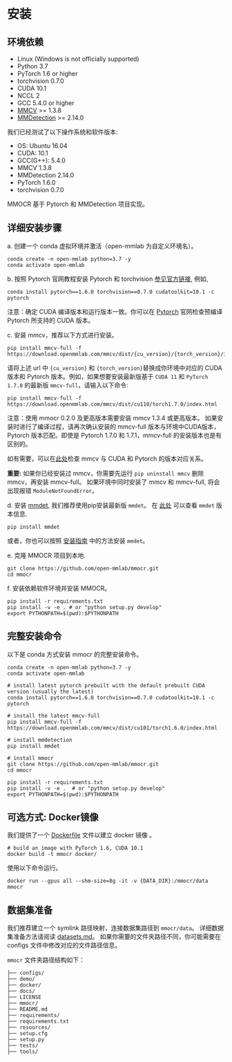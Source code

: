 # 安装

## 环境依赖

- Linux (Windows is not officially supported)
- Python 3.7
- PyTorch 1.6 or higher
- torchvision 0.7.0
- CUDA 10.1
- NCCL 2
- GCC 5.4.0 or higher
- [MMCV](https://mmcv.readthedocs.io/en/latest/#installation) >= 1.3.8
- [MMDetection](https://mmdetection.readthedocs.io/en/latest/#installation) >= 2.14.0

我们已经测试了以下操作系统和软件版本:

- OS: Ubuntu 16.04
- CUDA: 10.1
- GCC(G++): 5.4.0
- MMCV 1.3.8
- MMDetection 2.14.0
- PyTorch 1.6.0
- torchvision 0.7.0

MMOCR 基于 Pytorch 和 MMDetection 项目实现。

## 详细安装步骤

a. 创建一个 conda 虚拟环境并激活（open-mmlab 为自定义环境名）。

```shell
conda create -n open-mmlab python=3.7 -y
conda activate open-mmlab
```

b. 按照 Pytorch 官网教程安装 Pytorch 和 torchvision [参见官方链接](https://pytorch.org/), 例如,

```shell
conda install pytorch==1.6.0 torchvision==0.7.0 cudatoolkit=10.1 -c pytorch
```
注意：确定 CUDA 编译版本和运行版本一致。你可以在 [Pytorch](https://pytorch.org/) 官网检查预编译 Pytorch 所支持的 CUDA 版本。


c. 安装 mmcv，推荐以下方式进行安装。

```shell
pip install mmcv-full -f https://download.openmmlab.com/mmcv/dist/{cu_version}/{torch_version}/index.html
```

请将上述 url 中 ``{cu_version}`` 和 ``{torch_version}``替换成你环境中对应的 CUDA 版本和 Pytorch 版本。例如，如果想要安装最新版基于 ``CUDA 11`` 和 ``PyTorch 1.7.0`` 的最新版 ``mmcv-full``，请输入以下命令:

```shell
pip install mmcv-full -f https://download.openmmlab.com/mmcv/dist/cu110/torch1.7.0/index.html
```
注意：使用 mmocr 0.2.0 及更高版本需要安装 mmcv 1.3.4 或更高版本。
如果安装时进行了编译过程，请再次确认安装的 mmcv-full 版本与环境中CUDA版本，Pytorch 版本匹配。即使是 Pytorch 1.7.0 和 1.7.1，mmcv-full 的安装版本也是有区别的。


如有需要，可以在[此处](https://github.com/open-mmlab/mmcv#installation)检查 mmcv 与 CUDA 和 Pytorch 的版本对应关系。

**重要:** 如果你已经安装过 mmcv，你需要先运行 `pip uninstall mmcv` 删除 mmcv，再安装 mmcv-full。 如果环境中同时安装了 mmcv 和 mmcv-full, 将会出现报错 `ModuleNotFoundError`。

d. 安装 [mmdet](https://github.com/open-mmlab/mmdetection.git), 我们推荐使用pip安装最新版 `mmdet`。
在 [此处](https://pypi.org/project/mmdet/) 可以查看 `mmdet` 版本信息.

```shell
pip install mmdet
```

或者，你也可以按照 [安装指南](https://github.com/open-mmlab/mmdetection/blob/master/docs/get_started.md) 中的方法安装 `mmdet`。


e. 克隆 MMOCR 项目到本地.

```shell
git clone https://github.com/open-mmlab/mmocr.git
cd mmocr
```

f. 安装依赖软件环境并安装 MMOCR。

```shell
pip install -r requirements.txt
pip install -v -e . # or "python setup.py develop"
export PYTHONPATH=$(pwd):$PYTHONPATH
```

## 完整安装命令

以下是 conda 方式安装 mmocr 的完整安装命令。

```shell
conda create -n open-mmlab python=3.7 -y
conda activate open-mmlab

# install latest pytorch prebuilt with the default prebuilt CUDA version (usually the latest)
conda install pytorch==1.6.0 torchvision==0.7.0 cudatoolkit=10.1 -c pytorch

# install the latest mmcv-full
pip install mmcv-full -f https://download.openmmlab.com/mmcv/dist/cu101/torch1.6.0/index.html

# install mmdetection
pip install mmdet

# install mmocr
git clone https://github.com/open-mmlab/mmocr.git
cd mmocr

pip install -r requirements.txt
pip install -v -e .  # or "python setup.py develop"
export PYTHONPATH=$(pwd):$PYTHONPATH
```

## 可选方式: Docker镜像

我们提供了一个 [Dockerfile](https://github.com/open-mmlab/mmocr/blob/master/docker/Dockerfile) 文件以建立 docker 镜像 。

```shell
# build an image with PyTorch 1.6, CUDA 10.1
docker build -t mmocr docker/
```

使用以下命令运行。

```shell
docker run --gpus all --shm-size=8g -it -v {DATA_DIR}:/mmocr/data mmocr
```

## 数据集准备

我们推荐建立一个 symlink 路径映射，连接数据集路径到 `mmocr/data`。 详细数据集准备方法请阅读 [datasets.md](datasets.md)。
如果你需要的文件夹路径不同，你可能需要在 configs 文件中修改对应的文件路径信息。

 `mmocr` 文件夹路径结构如下：
```
├── configs/
├── demo/
├── docker/
├── docs/
├── LICENSE
├── mmocr/
├── README.md
├── requirements/
├── requirements.txt
├── resources/
├── setup.cfg
├── setup.py
├── tests/
├── tools/
```
